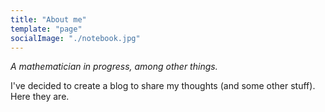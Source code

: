 ```yaml
---
title: "About me"
template: "page"
socialImage: "./notebook.jpg"
---
```


_A mathematician in progress, among other things._

I've decided to create a blog to share my thoughts (and some other stuff). Here they are.